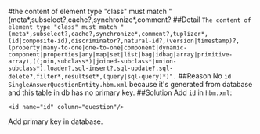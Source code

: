 #the content of element type "class" must match "(meta*,subselect?,cache?,synchronize*,comment?
##Detail
`
The content of element type "class" must match "(meta*,subselect?,cache?,synchronize*,comment?,tuplizer*,(id|composite-id),discriminator?,natural-id?,(version|timestamp)?,(property|many-to-one|one-to-one|component|dynamic-component|properties|any|map|set|list|bag|idbag|array|primitive-array),((join,subclass*)|joined-subclass*|union-subclass*),loader?,sql-insert?,sql-update?,sql-delete?,filter*,resultset*,(query|sql-query)*)".
`
##Reason
No `id` `SingleAnswerQuestionEntity.hbm.xml` because it's generated from database and this table in db has no primary key.
##Solution
Add `id` in `hbm.xml`:
```
<id name="id" column="question"/>
```
Add primary key in database.